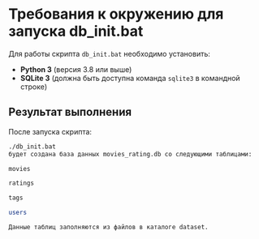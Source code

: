 # Требования к окружению для запуска db_init.bat

Для работы скрипта `db_init.bat` необходимо установить:

- **Python 3** (версия 3.8 или выше)
- **SQLite 3** (должна быть доступна команда `sqlite3` в командной строке)

## Результат выполнения

После запуска скрипта:

```bash
./db_init.bat
будет создана база данных movies_rating.db со следующими таблицами:

movies

ratings

tags

users

Данные таблиц заполняются из файлов в каталоге dataset.